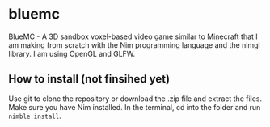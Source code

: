 # bluemc
BlueMC - A 3D sandbox voxel-based video game similar to Minecraft that I am making from scratch with the Nim programming language and the nimgl library. I am using OpenGL and GLFW.

## How to install (not finsihed yet)
Use git to clone the repository or download the .zip file and extract the files. Make sure you have Nim installed. In the terminal, cd into the folder and run `nimble install`.

